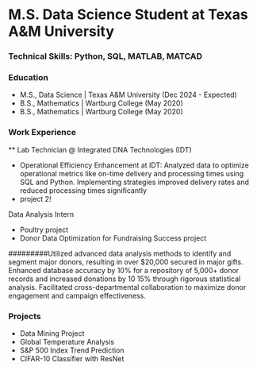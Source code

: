 # M.S. Data Science Student at Texas A&M University 

### Technical Skills: Python, SQL, MATLAB, MATCAD 

### Education
- M.S., Data Science | Texas A&M University (Dec 2024 - Expected)
- B.S., Mathematics | Wartburg College (May 2020)
- B.S., Mathematics | Wartburg College (May 2020)

### Work Experience 
** Lab Technician @ Integrated DNA Technologies (IDT)
- Operational Efficiency Enhancement at IDT: Analyzed data to optimize operational metrics like on-time delivery and processing times using SQL and Python. Implementing strategies improved delivery rates and reduced processing times significantly
- project 2!
   
Data Analysis Intern
  - Poultry project
  - Donor Data Optimization for Fundraising Success project
    
#########Utilized advanced data analysis methods to identify and segment major donors, resulting in over $20,000 secured in major gifts. Enhanced database accuracy by 10% for a repository of 5,000+ donor records and increased donations by 10
15% through rigorous statistical analysis. Facilitated cross-departmental collaboration to maximize donor engagement and campaign effectiveness.

### Projects 
  - Data Mining Project
  - Global Temperature Analysis
  - S&P 500 Index Trend Prediction
  - CIFAR-10 Classifier with ResNet

